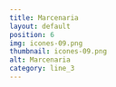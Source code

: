 ```yaml
---
title: Marcenaria
layout: default
position: 6
img: icones-09.png
thumbnail: icones-09.png
alt: Marcenaria
category: line_3
---
```


